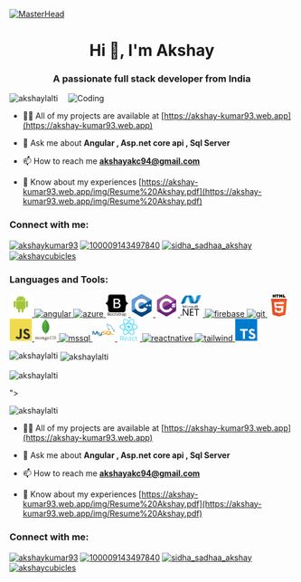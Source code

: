 [![MasterHead](https://user-images.githubusercontent.com/74038190/241765440-80728820-e06b-4f96-9c9e-9df46f0cc0a5.gif
)](https://akshaylalti.io)

<h1 align="center">Hi 👋, I'm Akshay</h1>
<h3 align="center">A passionate full stack developer from India</h3>
<img  align="right" alt="Coding" width="400" src="https://cdn.dribbble.com/users/1162077/screenshots/3848914/programmer.gif">

<p align="left"> <img src="https://komarev.com/ghpvc/?username=akshaylalti&label=Profile%20views&color=0e75b6&style=flat" alt="akshaylalti" /> </p>

- 👨‍💻 All of my projects are available at [https://akshay-kumar93.web.app](https://akshay-kumar93.web.app)

- 💬 Ask me about **Angular , Asp.net core api , Sql Server**

- 📫 How to reach me **akshayakc94@gmail.com**

- 📄 Know about my experiences [https://akshay-kumar93.web.app/img/Resume%20Akshay.pdf](https://akshay-kumar93.web.app/img/Resume%20Akshay.pdf)

<h3 align="left">Connect with me:</h3>
<p align="left">
<a href="https://linkedin.com/in/akshaykumar93" target="blank"><img align="center" src="https://raw.githubusercontent.com/rahuldkjain/github-profile-readme-generator/master/src/images/icons/Social/linked-in-alt.svg" alt="akshaykumar93" height="30" width="40" /></a>
<a href="https://fb.com/100009143497840" target="blank"><img align="center" src="https://raw.githubusercontent.com/rahuldkjain/github-profile-readme-generator/master/src/images/icons/Social/facebook.svg" alt="100009143497840" height="30" width="40" /></a>
<a href="https://instagram.com/sidha_sadhaa_akshay" target="blank"><img align="center" src="https://raw.githubusercontent.com/rahuldkjain/github-profile-readme-generator/master/src/images/icons/Social/instagram.svg" alt="sidha_sadhaa_akshay" height="30" width="40" /></a>
<a href="https://www.leetcode.com/akshaycubicles" target="blank"><img align="center" src="https://raw.githubusercontent.com/rahuldkjain/github-profile-readme-generator/master/src/images/icons/Social/leet-code.svg" alt="akshaycubicles" height="30" width="40" /></a>
</p>

<h3 align="left">Languages and Tools:</h3>
<p align="left"> <a href="https://developer.android.com" target="_blank" rel="noreferrer"> <img src="https://raw.githubusercontent.com/devicons/devicon/master/icons/android/android-original-wordmark.svg" alt="android" width="40" height="40"/> </a> <a href="https://angular.io" target="_blank" rel="noreferrer"> <img src="https://angular.io/assets/images/logos/angular/angular.svg" alt="angular" width="40" height="40"/> </a> <a href="https://azure.microsoft.com/en-in/" target="_blank" rel="noreferrer"> <img src="https://www.vectorlogo.zone/logos/microsoft_azure/microsoft_azure-icon.svg" alt="azure" width="40" height="40"/> </a> <a href="https://getbootstrap.com" target="_blank" rel="noreferrer"> <img src="https://raw.githubusercontent.com/devicons/devicon/master/icons/bootstrap/bootstrap-plain-wordmark.svg" alt="bootstrap" width="40" height="40"/> </a> <a href="https://www.w3schools.com/cpp/" target="_blank" rel="noreferrer"> <img src="https://raw.githubusercontent.com/devicons/devicon/master/icons/cplusplus/cplusplus-original.svg" alt="cplusplus" width="40" height="40"/> </a> <a href="https://www.w3schools.com/cs/" target="_blank" rel="noreferrer"> <img src="https://raw.githubusercontent.com/devicons/devicon/master/icons/csharp/csharp-original.svg" alt="csharp" width="40" height="40"/> </a> <a href="https://dotnet.microsoft.com/" target="_blank" rel="noreferrer"> <img src="https://raw.githubusercontent.com/devicons/devicon/master/icons/dot-net/dot-net-original-wordmark.svg" alt="dotnet" width="40" height="40"/> </a> <a href="https://firebase.google.com/" target="_blank" rel="noreferrer"> <img src="https://www.vectorlogo.zone/logos/firebase/firebase-icon.svg" alt="firebase" width="40" height="40"/> </a> <a href="https://git-scm.com/" target="_blank" rel="noreferrer"> <img src="https://www.vectorlogo.zone/logos/git-scm/git-scm-icon.svg" alt="git" width="40" height="40"/> </a> <a href="https://www.w3.org/html/" target="_blank" rel="noreferrer"> <img src="https://raw.githubusercontent.com/devicons/devicon/master/icons/html5/html5-original-wordmark.svg" alt="html5" width="40" height="40"/> </a> <a href="https://developer.mozilla.org/en-US/docs/Web/JavaScript" target="_blank" rel="noreferrer"> <img src="https://raw.githubusercontent.com/devicons/devicon/master/icons/javascript/javascript-original.svg" alt="javascript" width="40" height="40"/> </a> <a href="https://www.mongodb.com/" target="_blank" rel="noreferrer"> <img src="https://raw.githubusercontent.com/devicons/devicon/master/icons/mongodb/mongodb-original-wordmark.svg" alt="mongodb" width="40" height="40"/> </a> <a href="https://www.microsoft.com/en-us/sql-server" target="_blank" rel="noreferrer"> <img src="https://www.svgrepo.com/show/303229/microsoft-sql-server-logo.svg" alt="mssql" width="40" height="40"/> </a> <a href="https://www.mysql.com/" target="_blank" rel="noreferrer"> <img src="https://raw.githubusercontent.com/devicons/devicon/master/icons/mysql/mysql-original-wordmark.svg" alt="mysql" width="40" height="40"/> </a> <a href="https://reactjs.org/" target="_blank" rel="noreferrer"> <img src="https://raw.githubusercontent.com/devicons/devicon/master/icons/react/react-original-wordmark.svg" alt="react" width="40" height="40"/> </a> <a href="https://reactnative.dev/" target="_blank" rel="noreferrer"> <img src="https://reactnative.dev/img/header_logo.svg" alt="reactnative" width="40" height="40"/> </a> <a href="https://tailwindcss.com/" target="_blank" rel="noreferrer"> <img src="https://www.vectorlogo.zone/logos/tailwindcss/tailwindcss-icon.svg" alt="tailwind" width="40" height="40"/> </a> <a href="https://www.typescriptlang.org/" target="_blank" rel="noreferrer"> <img src="https://raw.githubusercontent.com/devicons/devicon/master/icons/typescript/typescript-original.svg" alt="typescript" width="40" height="40"/> </a> </p>

<p><img align="left" src="https://github-readme-stats.vercel.app/api/top-langs?username=akshaylalti&show_icons=true&locale=en&layout=compact" alt="akshaylalti" /></p>

<p>&nbsp;<img align="center" src="https://github-readme-stats.vercel.app/api?username=akshaylalti&show_icons=true&locale=en" alt="akshaylalti" /></p>

<p><img align="center" src="https://github-readme-streak-stats.herokuapp.com/?user=akshaylalti&" alt="akshaylalti" /></p>
">
<p align="left"> <img src="https://komarev.com/ghpvc/?username=akshaylalti&label=Profile%20views&color=0e75b6&style=flat" alt="akshaylalti" /> </p>

- 👨‍💻 All of my projects are available at [https://akshay-kumar93.web.app](https://akshay-kumar93.web.app)

- 💬 Ask me about **Angular , Asp.net core api , Sql Server**

- 📫 How to reach me **akshayakc94@gmail.com**

- 📄 Know about my experiences [https://akshay-kumar93.web.app/img/Resume%20Akshay.pdf](https://akshay-kumar93.web.app/img/Resume%20Akshay.pdf)

<h3 align="left">Connect with me:</h3>
<p align="left">
<a href="https://linkedin.com/in/akshaykumar93" target="blank"><img align="center" src="https://raw.githubusercontent.com/rahuldkjain/github-profile-readme-generator/master/src/images/icons/Social/linked-in-alt.svg" alt="akshaykumar93" height="30" width="40" /></a>
<a href="https://fb.com/100009143497840" target="blank"><img align="center" src="https://raw.githubusercontent.com/rahuldkjain/github-profile-readme-generator/master/src/images/icons/Social/facebook.svg" alt="100009143497840" height="30" width="40" /></a>
<a href="https://instagram.com/sidha_sadhaa_akshay" target="blank"><img align="center" src="https://raw.githubusercontent.com/rahuldkjain/github-profile-readme-generator/master/src/images/icons/Social/instagram.svg" alt="sidha_sadhaa_akshay" height="30" width="40" /></a>
<a href="https://www.leetcode.com/akshaycubicles" target="blank"><img align="center" src="https://raw.githubusercontent.com/rahuldkjain/github-profile-readme-generator/master/src/images/icons/Social/leet-code.svg" alt="akshaycubicles" height="30" width="40" /></a>
</p>


